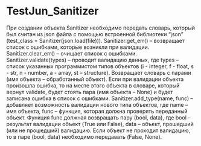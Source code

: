 # TestJun_Sanitizer
При создании объекта Sanitizer необходимо передать словарь, который был считан из json файла с помощью встроенной библиотеки “json” (test_class = Sanitizer(json.load(file))).
Sanitizer.get_err() – возвращает список с ошибками, которые возникли при валидации.
Sanitizer.clear_err() – очищает список с ошибками.
Sanitizer.validate(types) – проводит валидацию данных, где types – список указанных программистом типов объектов (i - integer, f - float, s - str, n - number, a - array, st – structure). Возвращает словарь с парами (имя объекта – обработанный объект). Если при валидации объекта произошла ошибка, то на месте этого объекта в словаре, который вернул validate, будет стоять пара (имя объекта – None) и будет записана ошибка в список с ошибками.
Sanitizer.add_type(name, func) – добавляет возможность валидации нового типа объектов, где name – имя объекта, func – функция, которая должна проверять переданный объект. Функция func должная возвращать пару (bool, data), где bool – результат валидации объект (True или False), data – объект, прошедший (или не прошедший) валидацию. Если объект не проходит валидацию, то в паре (bool, data) необходимо передавать (False, None).
